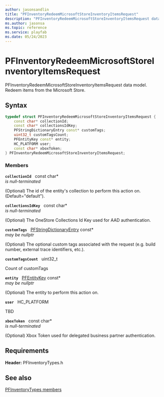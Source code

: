 ```yaml
---
author: jasonsandlin
title: "PFInventoryRedeemMicrosoftStoreInventoryItemsRequest"
description: "PFInventoryRedeemMicrosoftStoreInventoryItemsRequest data model. Redeem items from the Microsoft Store."
ms.author: jasonsa
ms.topic: reference
ms.service: playfab
ms.date: 05/24/2023
---
```


# PFInventoryRedeemMicrosoftStoreInventoryItemsRequest  

PFInventoryRedeemMicrosoftStoreInventoryItemsRequest data model. Redeem items from the Microsoft Store.  

## Syntax  
  
```cpp
typedef struct PFInventoryRedeemMicrosoftStoreInventoryItemsRequest {  
    const char* collectionId;  
    const char* collectionsIdKey;  
    PFStringDictionaryEntry const* customTags;  
    uint32_t customTagsCount;  
    PFEntityKey const* entity;  
    HC_PLATFORM user;  
    const char* xboxToken;  
} PFInventoryRedeemMicrosoftStoreInventoryItemsRequest;  
```
  
### Members  
  
**`collectionId`** &nbsp; const char*  
*is null-terminated*  
  
(Optional) The id of the entity's collection to perform this action on. (Default="default").
  
**`collectionsIdKey`** &nbsp; const char*  
*is null-terminated*  
  
(Optional) The OneStore Collections Id Key used for AAD authentication.
  
**`customTags`** &nbsp; [PFStringDictionaryEntry](../../pftypes/structs/pfstringdictionaryentry.md) const*  
*may be nullptr*  
  
(Optional) The optional custom tags associated with the request (e.g. build number, external trace identifiers, etc.).
  
**`customTagsCount`** &nbsp; uint32_t  
  
Count of customTags
  
**`entity`** &nbsp; [PFEntityKey](../../pftypes/structs/pfentitykey-c.md) const*  
*may be nullptr*  
  
(Optional) The entity to perform this action on.
  
**`user`** &nbsp; HC_PLATFORM  
  
TBD  
  
**`xboxToken`** &nbsp; const char*  
*is null-terminated*  
  
(Optional) Xbox Token used for delegated business partner authentication.
  
  
## Requirements  
  
**Header:** PFInventoryTypes.h
  
## See also  
[PFInventoryTypes members](../pfinventorytypes_members.md)  

  
  
